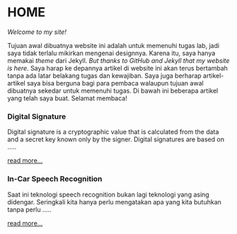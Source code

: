 <p align= "center">
 <h1>HOME</h1>
</p>

_Welcome to my site!_

Tujuan awal dibuatnya website ini adalah untuk memenuhi tugas lab, jadi saya tidak terlalu mikirkan mengenai designnya. Karena itu, saya hanya memakai _theme_ dari Jekyll. _But thanks to GitHub and Jekyll that my website is here._ Saya harap ke depannya artikel di website ini akan terus bertambah tanpa ada latar belakang tugas dan kewajiban. Saya juga berharap artikel-artikel saya bisa berguna bagi para pembaca walaupun tujuan awal dibuatnya sekedar untuk memenuhi tugas. Di bawah ini beberapa artikel yang telah saya buat. Selamat membaca! 


### Digital Signature 

Digital signature is a cryptographic value that is calculated from the data and a secret key known only by the signer. Digital signatures are based on .....

[read more...](vereniliana.github.io/digitalsignature)

### In-Car Speech Recognition
Saat ini teknologi speech recognition bukan lagi teknologi yang asing didengar. Seringkali kita hanya perlu mengatakan apa yang kita butuhkan tanpa perlu  .....

[read more...](vereniliana.github.io/speechrecognition)
